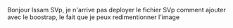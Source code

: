 Bonjour Issam 
SVp, je n'arrive pas deployer le fichier 
SVp comment ajouter avec le boostrap, le fait que je peux redimentionner l'image 
